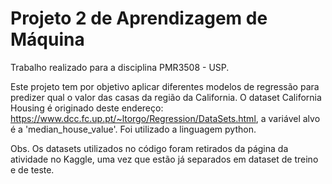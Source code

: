 # Projeto 2 de Aprendizagem de Máquina

Trabalho realizado para a disciplina PMR3508 - USP.

Este projeto tem por objetivo aplicar diferentes modelos de regressão para predizer qual o valor das casas da região da California. 
O dataset California Housing é originado deste endereço: https://www.dcc.fc.up.pt/~ltorgo/Regression/DataSets.html, a variável alvo é a 'median_house_value'.
Foi utilizado a linguagem python.

Obs. Os datasets utilizados no código foram retirados da página da atividade no Kaggle, uma vez que estão já separados em dataset de treino e de teste.


